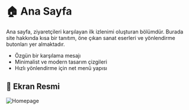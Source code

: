 # 🏠 Ana Sayfa

Ana sayfa, ziyaretçileri karşılayan ilk izlenimi oluşturan bölümdür. Burada site hakkında kısa bir tanıtım, öne çıkan sanat eserleri ve yönlendirme butonları yer almaktadır.

- Özgün bir karşılama mesajı
- Minimalist ve modern tasarım çizgileri
- Hızlı yönlendirme için net menü yapısı



## 📸 Ekran Resmi

![Homepage](https://github.com/user-attachments/assets/964e4c6c-aecf-4d63-9beb-9f87b427387c)
